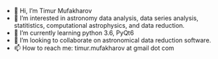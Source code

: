 - 👋 Hi, I’m Timur Mufakharov
- 👀 I’m interested in astronomy data analysis, data series analysis, statitistics, computational astrophysics, and data reduction. 
- 🌱 I’m currently learning python 3.6, PyQt6
- 💞️ I’m looking to collaborate on astronomical data reduction software.
- 📫 How to reach me: timur.mufakharov at gmail dot com

<!---
timur-mufakharov/timur-mufakharov is a ✨ special ✨ repository because its `README.md` (this file) appears on your GitHub profile.
You can click the Preview link to take a look at your changes.
--->
